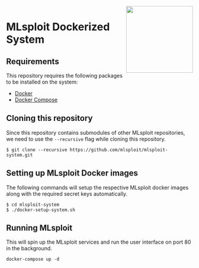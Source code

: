 <img width="180" align="right" src="https://mlsploit.github.io/static/img/mlsploit-logo.png">

# MLsploit Dockerized System

## Requirements

This repository requires the following packages to be installed on the system:
- [Docker](https://docs.docker.com/get-docker/)
- [Docker Compose](https://docs.docker.com/compose/install/)


## Cloning this repository

Since this repository contains submodules of other MLsploit repositories,
we need to use the `--recursive` flag while cloning this repository.

```
$ git clone --recursive https://github.com/mlsploit/mlsploit-system.git
```


## Setting up MLsploit Docker images

The following commands will setup the respective MLsploit docker images
along with the required secret keys automatically.

```
$ cd mlsploit-system
$ ./docker-setup-system.sh
```


## Running MLsploit

This will spin up the MLsploit services and run the user interface on port 80
in the background.

```
docker-compose up -d
```
